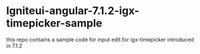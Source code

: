 # Igniteui-angular-7.1.2-igx-timepicker-sample
this repo contains a sample code for input edit for igx-timepicker introduced in 7.1.2
